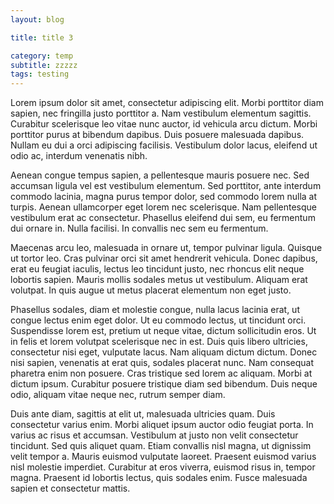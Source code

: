 ```yaml
---
layout: blog

title: title 3

category: temp
subtitle: zzzzz
tags: testing
---
```


Lorem ipsum dolor sit amet, consectetur adipiscing elit. Morbi porttitor diam sapien, nec fringilla justo porttitor a. Nam vestibulum elementum sagittis. Curabitur scelerisque leo vitae nunc auctor, id vehicula arcu dictum. Morbi porttitor purus at bibendum dapibus. Duis posuere malesuada dapibus. Nullam eu dui a orci adipiscing facilisis. Vestibulum dolor lacus, eleifend ut odio ac, interdum venenatis nibh.

Aenean congue tempus sapien, a pellentesque mauris posuere nec. Sed accumsan ligula vel est vestibulum elementum. Sed porttitor, ante interdum commodo lacinia, magna purus tempor dolor, sed commodo lorem nulla at turpis. Aenean ullamcorper eget lorem nec scelerisque. Nam pellentesque vestibulum erat ac consectetur. Phasellus eleifend dui sem, eu fermentum dui ornare in. Nulla facilisi. In convallis nec sem eu fermentum.

Maecenas arcu leo, malesuada in ornare ut, tempor pulvinar ligula. Quisque ut tortor leo. Cras pulvinar orci sit amet hendrerit vehicula. Donec dapibus, erat eu feugiat iaculis, lectus leo tincidunt justo, nec rhoncus elit neque lobortis sapien. Mauris mollis sodales metus ut vestibulum. Aliquam erat volutpat. In quis augue ut metus placerat elementum non eget justo.

Phasellus sodales, diam et molestie congue, nulla lacus lacinia erat, ut congue lectus enim eget dolor. Ut eu commodo lectus, ut tincidunt orci. Suspendisse lorem est, pretium ut neque vitae, dictum sollicitudin eros. Ut in felis et lorem volutpat scelerisque nec in est. Duis quis libero ultricies, consectetur nisi eget, vulputate lacus. Nam aliquam dictum dictum. Donec nisi sapien, venenatis at erat quis, sodales placerat nunc. Nam consequat pharetra enim non posuere. Cras tristique sed lorem ac aliquam. Morbi at dictum ipsum. Curabitur posuere tristique diam sed bibendum. Duis neque odio, aliquam vitae neque nec, rutrum semper diam.

Duis ante diam, sagittis at elit ut, malesuada ultricies quam. Duis consectetur varius enim. Morbi aliquet ipsum auctor odio feugiat porta. In varius ac risus et accumsan. Vestibulum at justo non velit consectetur tincidunt. Sed quis aliquet quam. Etiam convallis nisl magna, ut dignissim velit tempor a. Mauris euismod vulputate laoreet. Praesent euismod varius nisl molestie imperdiet. Curabitur at eros viverra, euismod risus in, tempor magna. Praesent id lobortis lectus, quis sodales enim. Fusce malesuada sapien et consectetur mattis. 